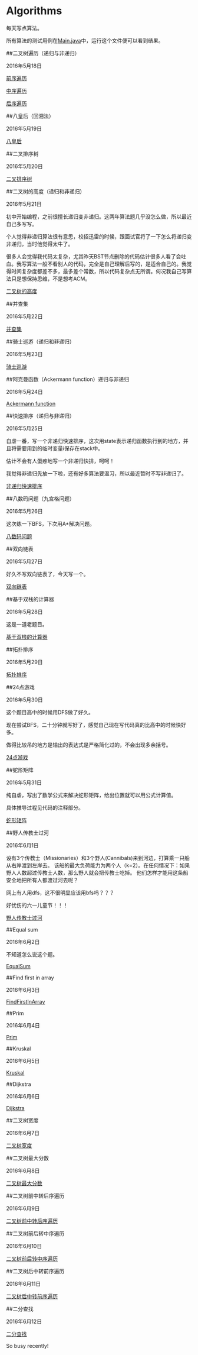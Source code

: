 # Algorithms
每天写点算法。

所有算法的测试用例在[Main.java](https://github.com/Xiaofei-it/Algorithms/blob/master/algorithms/src/main/java/xiaofei/algorithm/main/Main.java)中，运行这个文件便可以看到结果。

##二叉树遍历（递归与非递归）

2016年5月18日

[前序遍历](https://github.com/Xiaofei-it/Algorithms/blob/master/algorithms/src/main/java/xiaofei/algorithm/PreOrderTraversal.java)

[中序遍历](https://github.com/Xiaofei-it/Algorithms/blob/master/algorithms/src/main/java/xiaofei/algorithm/InOrderTraversal.java)

[后序遍历](https://github.com/Xiaofei-it/Algorithms/blob/master/algorithms/src/main/java/xiaofei/algorithm/PostOrderTraversal.java)

##八皇后（回溯法）

2016年5月19日

[八皇后](https://github.com/Xiaofei-it/Algorithms/blob/master/algorithms/src/main/java/xiaofei/algorithm/EightQueensPuzzle.java)

##二叉排序树

2016年5月20日

[二叉排序树](https://github.com/Xiaofei-it/Algorithms/blob/master/algorithms/src/main/java/xiaofei/algorithm/BinarySearchTree.java)

##二叉树的高度（递归和非递归）

2016年5月21日

初中开始编程，之前很擅长递归变非递归。这两年算法题几乎没怎么做，所以最近自己多写写。

个人觉得非递归算法很有意思，校招迅雷的时候，跟面试官将了一下怎么将递归变非递归，当时他觉得太牛了。

很多人会觉得我代码太复杂，尤其昨天BST节点删除的代码估计很多人看了会吐血。我写算法一般不看别人的代码，完全是自己理解后写的，是适合自己的。我觉得时间复杂度都差不多，最多差个常数，所以代码复杂点无所谓。何况我自己写算法只是想保持思维，不是想考ACM。

[二叉树的高度](https://github.com/Xiaofei-it/Algorithms/blob/master/algorithms/src/main/java/xiaofei/algorithm/BinaryTreeHeight.java)

##并查集

2016年5月22日

[并查集](https://github.com/Xiaofei-it/Algorithms/blob/master/algorithms/src/main/java/xiaofei/algorithm/DisjointSet.java)

##骑士巡游（递归和非递归）

2016年5月23日

[骑士巡游](https://github.com/Xiaofei-it/Algorithms/blob/master/algorithms/src/main/java/xiaofei/algorithm/KnightCruise.java)

##阿克曼函数（Ackermann function）递归与非递归

2016年5月24日

[Ackermann function](https://github.com/Xiaofei-it/Algorithms/blob/master/algorithms/src/main/java/xiaofei/algorithm/AckermannFunction.java)

##快速排序（递归与非递归）

2016年5月25日

自虐一番，写一个非递归快速排序，这次用state表示递归函数执行到的地方，并且将需要用到的临时变量i保存在stack中。

估计不会有人蛋疼地写一个非递归快排，呵呵！

我觉得非递归先放一下啦，还有好多算法要温习，所以最近暂时不写非递归了。

[非递归快速排序](https://github.com/Xiaofei-it/Algorithms/blob/master/algorithms/src/main/java/xiaofei/algorithm/QuickSort.java)

##八数码问题（九宫格问题）

2016年5月26日

这次练一下BFS，下次用A*解决问题。

[八数码问题](https://github.com/Xiaofei-it/Algorithms/blob/master/algorithms/src/main/java/xiaofei/algorithm/EightDigitMaze.java)

##双向链表

2016年5月27日

好久不写双向链表了，今天写一个。

[双向链表](https://github.com/Xiaofei-it/Algorithms/blob/master/algorithms/src/main/java/xiaofei/algorithm/DoublyLinkedList.java)

##基于双栈的计算器

2016年5月28日

这是一道老题目。

[基于双栈的计算器](https://github.com/Xiaofei-it/Algorithms/blob/master/algorithms/src/main/java/xiaofei/algorithm/DoubleStackBasedCalculator.java)

##拓扑排序

2016年5月29日

[拓扑排序](https://github.com/Xiaofei-it/Algorithms/blob/master/algorithms/src/main/java/xiaofei/algorithm/TopologicalSort.java)

##24点游戏

2016年5月30日

这个题目高中的时候用DFS做了好久。

现在尝试BFS，二十分钟就写好了，感觉自己现在写代码真的比高中的时候快好多。

做得比较吊的地方是输出的表达式是严格简化过的，不会出现多余括号。

[24点游戏](https://github.com/Xiaofei-it/Algorithms/blob/master/algorithms/src/main/java/xiaofei/algorithm/TwentyFourGame.java)

##蛇形矩阵

2016年5月31日

纯自虐，写出了数学公式来解决蛇形矩阵，给出位置就可以用公式计算值。

具体推导过程见代码的注释部分。

[蛇形矩阵](https://github.com/Xiaofei-it/Algorithms/blob/master/algorithms/src/main/java/xiaofei/algorithm/SnakeMatrix.java)

##野人传教士过河

2016年6月1日

设有3个传教士（Missionaries）和3个野人(Cannibals)来到河边，打算乘一只船从右岸渡到左岸去。
该船的最大负荷能力为两个人（k=2）。在任何情况下：如果野人人数超过传教士人数，那么野人就会把传教士吃掉。
他们怎样才能用这条船安全地把所有人都渡过河去呢？

网上有人用dfs，这不很明显应该用bfs吗？？？

好忧伤的六一儿童节！！！

[野人传教士过河](https://github.com/Xiaofei-it/Algorithms/blob/master/algorithms/src/main/java/xiaofei/algorithm/MissionariesAndCannibalsProblem.java)

##Equal sum

2016年6月2日

不知道怎么说这个题。

[EqualSum](https://github.com/Xiaofei-it/Algorithms/blob/master/algorithms/src/main/java/xiaofei/algorithm/EqualSum.java)

##Find first in array

2016年6月3日

[FindFirstInArray](https://github.com/Xiaofei-it/Algorithms/blob/master/algorithms/src/main/java/xiaofei/algorithm/FindFirstInArray.java)

##Prim

2016年6月4日

[Prim](https://github.com/Xiaofei-it/Algorithms/blob/master/algorithms/src/main/java/xiaofei/algorithm/Prim.java)

##Kruskal

2016年6月5日

[Kruskal](https://github.com/Xiaofei-it/Algorithms/blob/master/algorithms/src/main/java/xiaofei/algorithm/Kruskal.java)

##Dijkstra

2016年6月6日

[Dijkstra](https://github.com/Xiaofei-it/Algorithms/blob/master/algorithms/src/main/java/xiaofei/algorithm/Dijkstra.java)

##二叉树宽度

2016年6月7日

[二叉树宽度](https://github.com/Xiaofei-it/Algorithms/blob/master/algorithms/src/main/java/xiaofei/algorithm/BinaryTreeWidth.java)

##二叉树最大分数

2016年6月8日

[二叉树最大分数](https://github.com/Xiaofei-it/Algorithms/blob/master/algorithms/src/main/java/xiaofei/algorithm/problem/BinaryTreeMaxScore.java)

##二叉树前中转后序遍历

2016年6月9日

[二叉树前中转后序遍历](https://github.com/Xiaofei-it/Algorithms/blob/master/algorithms/src/main/java/xiaofei/algorithm/problem/PreOrderInOrderToPostOrder.java)

##二叉树前后转中序遍历

2016年6月10日

[二叉树前后转中序遍历](https://github.com/Xiaofei-it/Algorithms/blob/master/algorithms/src/main/java/xiaofei/algorithm/problem/PreOrderPostOrderToInOrder.java)

##二叉树后中转前序遍历

2016年6月11日

[二叉树后中转前序遍历](https://github.com/Xiaofei-it/Algorithms/blob/master/algorithms/src/main/java/xiaofei/algorithm/problem/InOrderPostOrderToPreOrder.java)

##二分查找

2016年6月12日

[二分查找](https://github.com/Xiaofei-it/Algorithms/blob/master/algorithms/src/main/java/xiaofei/algorithm/BinarySearch.java)

So busy recently!
